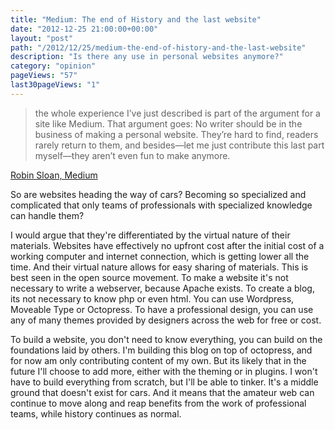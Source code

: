 ```yaml
---
title: "Medium: The end of History and the last website"
date: "2012-12-25 21:00:00+00:00"
layout: "post"
path: "/2012/12/25/medium-the-end-of-history-and-the-last-website"
description: "Is there any use in personal websites anymore?"
category: "opinion"
pageViews: "57"
last30pageViews: "1"
---
```


> the whole experience I’ve just described is part of the argument for a site like Medium. That argument goes: No writer should be in the business of making a personal website. They’re hard to find, readers rarely return to them, and besides—let me just contribute this last part myself—they aren’t even fun to make anymore.

[Robin Sloan, Medium]( https://medium.com/the-sea-of-fog/3877ef6d968c )

So are websites heading the way of cars?  Becoming so specialized and complicated that only teams of  professionals with specialized knowledge can handle them?

I would argue that they're differentiated by the virtual nature of their materials.  Websites have effectively no upfront cost after the initial cost of a working computer and internet connection, which is getting lower all the time.  And their virtual nature allows for easy sharing of materials.  This is best seen in the open source movement.  To make a website it's not necessary to write a webserver, because Apache exists.  To create a blog, its not necessary to know php or even html.  You can use Wordpress, Moveable Type or Octopress.  To have a professional design, you can use any of many themes provided by designers across the web for free or cost.

To build a website, you don't need to know everything, you can build on the foundations laid by others.  I'm building this blog on top of octopress, and for now am only contributing content of my own.  But its likely that in the future I'll choose to add more, either with the theming or in plugins.  I won't have to build everything from scratch, but I'll be able to tinker.  It's a middle ground that doesn't exist for cars.  And it means that the amateur web can continue to move along and reap benefits from the work of professional teams, while history continues as normal.
